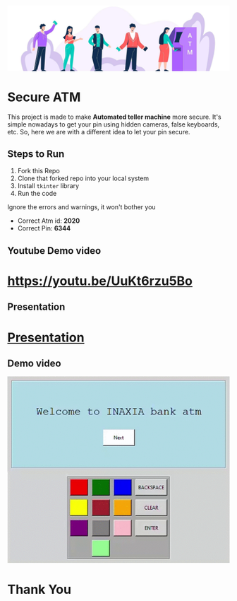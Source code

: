 ![](banner.jpg)
# Secure ATM
This project is made to make **Automated teller machine** more secure. It's simple nowadays to get your pin using hidden cameras, false keyboards, etc. So, here we are with a different idea to let your pin secure.

## Steps to Run
1. Fork this Repo
2. Clone that forked repo into your local system
3. Install `tkinter` library 
4. Run the code

Ignore the errors and warnings, it won't bother you
- Correct Atm id: **2020**
- Correct Pin: **6344**

## Youtube Demo video
# https://youtu.be/UuKt6rzu5Bo

## Presentation 
# [Presentation](https://www.canva.com/design/DAEOyTF6q9U/28OHlkQtcUmQJAk1UGaZug/view?utm_content=DAEOyTF6q9U&utm_campaign=designshare&utm_medium=link&utm_source=sharebutton)

## Demo video
![](demo.gif)

# Thank You